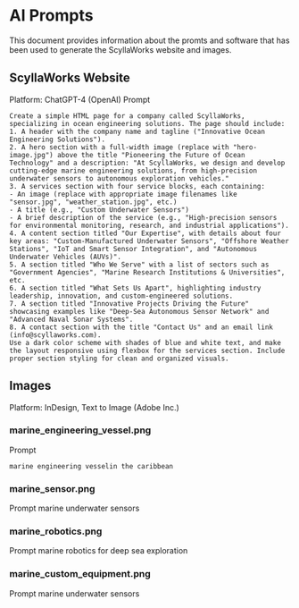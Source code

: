 # AI Prompts
This document provides information about the promts and software that has been used to generate the ScyllaWorks website and images.
## ScyllaWorks Website
Platform: ChatGPT-4 (OpenAI)
Prompt
```
Create a simple HTML page for a company called ScyllaWorks, specializing in ocean engineering solutions. The page should include:
1. A header with the company name and tagline ("Innovative Ocean Engineering Solutions").
2. A hero section with a full-width image (replace with "hero-image.jpg") above the title "Pioneering the Future of Ocean Technology" and a description: "At ScyllaWorks, we design and develop cutting-edge marine engineering solutions, from high-precision underwater sensors to autonomous exploration vehicles."
3. A services section with four service blocks, each containing:
- An image (replace with appropriate image filenames like "sensor.jpg", "weather_station.jpg", etc.)
- A title (e.g., "Custom Underwater Sensors")
- A brief description of the service (e.g., "High-precision sensors for environmental monitoring, research, and industrial applications").
4. A content section titled "Our Expertise", with details about four key areas: "Custom-Manufactured Underwater Sensors", "Offshore Weather Stations", "IoT and Smart Sensor Integration", and "Autonomous Underwater Vehicles (AUVs)".
5. A section titled "Who We Serve" with a list of sectors such as "Government Agencies", "Marine Research Institutions & Universities", etc.
6. A section titled "What Sets Us Apart", highlighting industry leadership, innovation, and custom-engineered solutions.
7. A section titled "Innovative Projects Driving the Future" showcasing examples like "Deep-Sea Autonomous Sensor Network" and "Advanced Naval Sonar Systems".
8. A contact section with the title "Contact Us" and an email link (info@scyllaworks.com).
Use a dark color scheme with shades of blue and white text, and make the layout responsive using flexbox for the services section. Include proper section styling for clean and organized visuals.
```

## Images
Platform: InDesign, Text to Image (Adobe Inc.)
### marine_engineering_vessel.png
Prompt
```
marine engineering vesselin the caribbean
```

### marine_sensor.png
Prompt
    marine underwater sensors
### marine_robotics.png
Prompt
    marine robotics for deep sea exploration
### marine_custom_equipment.png
Prompt
    marine underwater sensors
